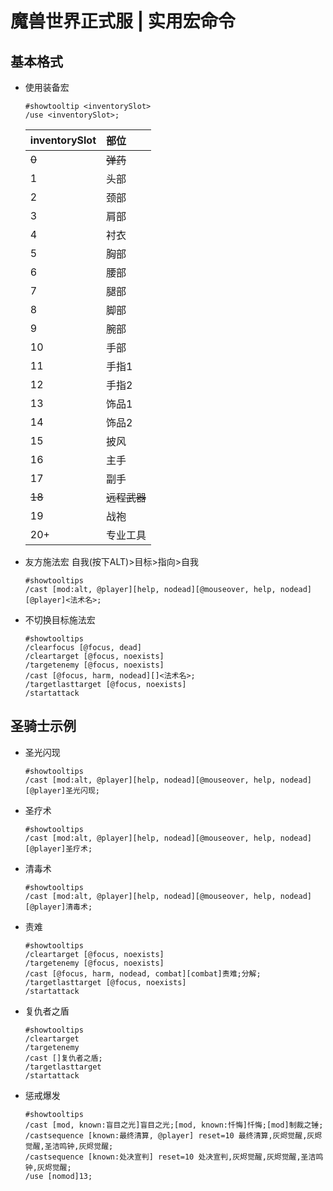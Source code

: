 # 魔兽世界正式服 | 实用宏命令

## 基本格式

+ 使用装备宏
  
  ```text
  #showtooltip <inventorySlot>
  /use <inventorySlot>;
  ```
  
  | inventorySlot | 部位         |
  | :------------ | :----------- |
  | ~~0~~         | ~~弹药~~     |
  | 1             | 头部         |
  | 2             | 颈部         |
  | 3             | 肩部         |
  | 4             | 衬衣         |
  | 5             | 胸部         |
  | 6             | 腰部         |
  | 7             | 腿部         |
  | 8             | 脚部         |
  | 9             | 腕部         |
  | 10            | 手部         |
  | 11            | 手指1        |
  | 12            | 手指2        |
  | 13            | 饰品1        |
  | 14            | 饰品2        |
  | 15            | 披风         |
  | 16            | 主手         |
  | 17            | 副手         |
  | ~~18~~        | ~~远程武器~~ |
  | 19            | 战袍         |
  | 20+           | 专业工具     |

+ 友方施法宏 自我(按下ALT)>目标>指向>自我
  
  ```text
  #showtooltips
  /cast [mod:alt, @player][help, nodead][@mouseover, help, nodead][@player]<法术名>;
  ```

+ 不切换目标施法宏
  
  ```text
  #showtooltips
  /clearfocus [@focus, dead]
  /cleartarget [@focus, noexists]
  /targetenemy [@focus, noexists]
  /cast [@focus, harm, nodead][]<法术名>;
  /targetlasttarget [@focus, noexists]
  /startattack
  ```

## 圣骑士示例

+ 圣光闪现
  
  ```text
  #showtooltips
  /cast [mod:alt, @player][help, nodead][@mouseover, help, nodead][@player]圣光闪现;
  ```
  
+ 圣疗术
  
  ```text
  #showtooltips
  /cast [mod:alt, @player][help, nodead][@mouseover, help, nodead][@player]圣疗术;
  ```

+ 清毒术
  
  ```text
  #showtooltips
  /cast [mod:alt, @player][help, nodead][@mouseover, help, nodead][@player]清毒术;
  ```

+ 责难
  
  ```text
  #showtooltips
  /cleartarget [@focus, noexists]
  /targetenemy [@focus, noexists]
  /cast [@focus, harm, nodead, combat][combat]责难;分解;
  /targetlasttarget [@focus, noexists]
  /startattack
  ```

+ 复仇者之盾
  
  ```text
  #showtooltips
  /cleartarget
  /targetenemy
  /cast []复仇者之盾;
  /targetlasttarget
  /startattack
  ```

+ 惩戒爆发
  
  ```text
  #showtooltips
  /cast [mod, known:盲目之光]盲目之光;[mod, known:忏悔]忏悔;[mod]制裁之锤;
  /castsequence [known:最终清算, @player] reset=10 最终清算,灰烬觉醒,灰烬觉醒,圣洁鸣钟,灰烬觉醒;
  /castsequence [known:处决宣判] reset=10 处决宣判,灰烬觉醒,灰烬觉醒,圣洁鸣钟,灰烬觉醒;
  /use [nomod]13;
  ```
